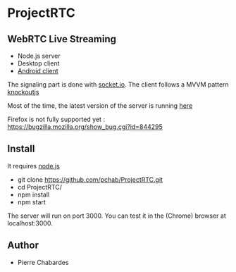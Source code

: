 # ProjectRTC

## WebRTC Live Streaming

- Node.js server
- Desktop client
- [Android client](https://github.com/pchab/AndroidRTC)

The signaling part is done with [socket.io](socket.io).
The client follows a MVVM pattern [knockoutjs](http://knockoutjs.com/)

Most of the time, the latest version of the server is running [here](http://54.214.218.3:3000)

Firefox is not fully supported yet : https://bugzilla.mozilla.org/show_bug.cgi?id=844295

## Install

It requires [node.js](http://nodejs.org/download/)

* git clone https://github.com/pchab/ProjectRTC.git
* cd ProjectRTC/
* npm install
* npm start

The server will run on port 3000.
You can test it in the (Chrome) browser at localhost:3000.

## Author

- Pierre Chabardes
